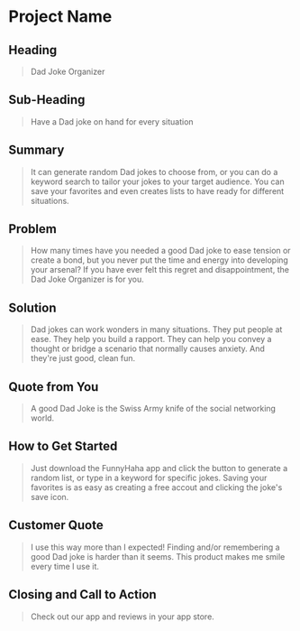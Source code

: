 # Project Name #

<!--
> This material was originally posted [here](http://www.quora.com/What-is-Amazons-approach-to-product-development-and-product-management). It is reproduced here for posterities sake.

There is an approach called "working backwards" that is widely used at Amazon. They work backwards from the customer, rather than starting with an idea for a product and trying to bolt customers onto it. While working backwards can be applied to any specific product decision, using this approach is especially important when developing new products or features.

For new initiatives a product manager typically starts by writing an internal press release announcing the finished product. The target audience for the press release is the new/updated product's customers, which can be retail customers or internal users of a tool or technology. Internal press releases are centered around the customer problem, how current solutions (internal or external) fail, and how the new product will blow away existing solutions.

If the benefits listed don't sound very interesting or exciting to customers, then perhaps they're not (and shouldn't be built). Instead, the product manager should keep iterating on the press release until they've come up with benefits that actually sound like benefits. Iterating on a press release is a lot less expensive than iterating on the product itself (and quicker!).

If the press release is more than a page and a half, it is probably too long. Keep it simple. 3-4 sentences for most paragraphs. Cut out the fat. Don't make it into a spec. You can accompany the press release with a FAQ that answers all of the other business or execution questions so the press release can stay focused on what the customer gets. My rule of thumb is that if the press release is hard to write, then the product is probably going to suck. Keep working at it until the outline for each paragraph flows.

Oh, and I also like to write press-releases in what I call "Oprah-speak" for mainstream consumer products. Imagine you're sitting on Oprah's couch and have just explained the product to her, and then you listen as she explains it to her audience. That's "Oprah-speak", not "Geek-speak".

Once the project moves into development, the press release can be used as a touchstone; a guiding light. The product team can ask themselves, "Are we building what is in the press release?" If they find they're spending time building things that aren't in the press release (overbuilding), they need to ask themselves why. This keeps product development focused on achieving the customer benefits and not building extraneous stuff that takes longer to build, takes resources to maintain, and doesn't provide real customer benefit (at least not enough to warrant inclusion in the press release).
 -->

## Heading ##
  > Dad Joke Organizer

## Sub-Heading ##
  > Have a Dad joke on hand for every situation

## Summary ##
  >  It can generate random Dad jokes to choose from, or you can do a keyword search to tailor your jokes to your target audience. You can save your favorites and even creates lists to have ready for different situations.

## Problem ##
  > How many times have you needed a good Dad joke to ease tension or create a bond, but you never put the time and energy into developing your arsenal? If you have ever felt this regret and disappointment, the Dad Joke Organizer is for you.

## Solution ##
  > Dad jokes can work wonders in many situations. They put people at ease. They help you build a rapport. They can help you convey a thought or bridge a scenario that normally causes anxiety. And they're just good, clean fun.

## Quote from You ##
  > A good Dad Joke is the Swiss Army knife of the social networking world.

## How to Get Started ##
  > Just download the FunnyHaha app and click the button to generate a random list, or type in a keyword for specific jokes. Saving your favorites is as easy as creating a free accout and clicking the joke's save icon.

## Customer Quote ##
  > I use this way more than I expected! Finding and/or remembering a good Dad joke is harder than it seems. This product makes me smile every time I use it.

## Closing and Call to Action ##
  >Check out our app and reviews in your app store.
